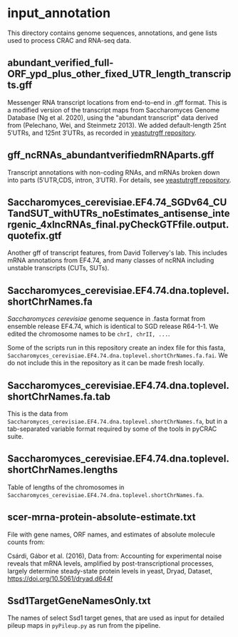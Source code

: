 # input_annotation

This directory contains genome sequences, annotations, and gene lists used to process CRAC and RNA-seq data.

## abundant_verified_full-ORF_ypd_plus_other_fixed_UTR_length_transcripts.gff

Messenger RNA transcript locations from end-to-end in .gff format. This is a modified version of the transcript maps from Saccharomyces Genome Database (Ng et al. 2020), using the "abundant transcript" data derived from (Pelechano, Wei, and Steinmetz 2013). We added default-length 25nt 5′UTRs, and 125nt 3′UTRs, as recorded in [yeastutrgff repository](https://github.com/ewallace/yeastutrgff).

## gff_ncRNAs_abundantverifiedmRNAparts.gff

Transcript annotations with non-coding RNAs, and mRNAs broken down into parts (5′UTR,CDS, intron, 3′UTR). For details, see [yeastutrgff repository](https://github.com/ewallace/yeastutrgff).

## Saccharomyces_cerevisiae.EF4.74_SGDv64_CUTandSUT_withUTRs_noEstimates_antisense_intergenic_4xlncRNAs_final.pyCheckGTFfile.output.quotefix.gtf

Another gff of transcript features, from David Tollervey's lab. This includes mRNA annotations from EF4.74, and many classes of ncRNA including unstable transcripts (CUTs, SUTs).

## Saccharomyces_cerevisiae.EF4.74.dna.toplevel.shortChrNames.fa

*Saccharomyces cerevisiae* genome sequence in .fasta format from ensemble release EF4.74, which is identical to SGD release R64-1-1. We edited the chromosome names to be `chrI, chrII, ...`.

Some of the scripts run in this repository create an index file for this fasta,  `Saccharomyces_cerevisiae.EF4.74.dna.toplevel.shortChrNames.fa.fai`. We do not include this in the repository as it can be made fresh locally.

## Saccharomyces_cerevisiae.EF4.74.dna.toplevel.shortChrNames.fa.tab

This is the data from `Saccharomyces_cerevisiae.EF4.74.dna.toplevel.shortChrNames.fa`, but in a tab-separated variable format required by some of the tools in pyCRAC suite.

## Saccharomyces_cerevisiae.EF4.74.dna.toplevel.shortChrNames.lengths

Table of lengths of the chromosomes in `Saccharomyces_cerevisiae.EF4.74.dna.toplevel.shortChrNames.fa`.

## scer-mrna-protein-absolute-estimate.txt

File with gene names, ORF names, and estimates of absolute molecule counts from:

Csárdi, Gábor et al. (2016), Data from: Accounting for experimental noise reveals that mRNA levels, amplified by post-transcriptional processes, largely determine steady-state protein levels in yeast, Dryad, Dataset, https://doi.org/10.5061/dryad.d644f


## Ssd1TargetGeneNamesOnly.txt

The names of select Ssd1 target genes, that are used as input for detailed pileup maps in `pyPileup.py` as run from the pipeline.